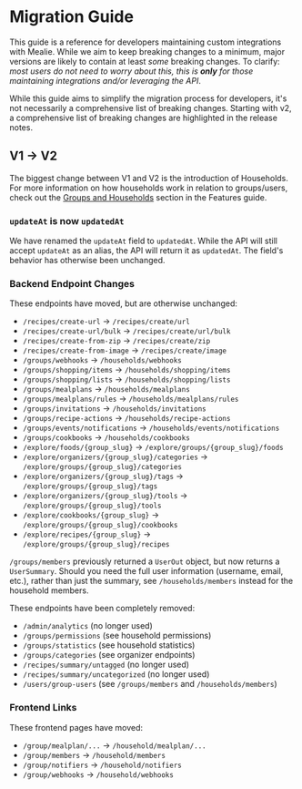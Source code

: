 # Migration Guide

This guide is a reference for developers maintaining custom integrations with Mealie. While we aim to keep breaking changes to a minimum, major versions are likely to contain at least *some* breaking changes. To clarify: *most users do not need to worry about this, this is **only** for those maintaining integrations and/or leveraging the API*.

While this guide aims to simplify the migration process for developers, it's not necessarily a comprehensive list of breaking changes. Starting with v2, a comprehensive list of breaking changes are highlighted in the release notes.

## V1 → V2

The biggest change between V1 and V2 is the introduction of Households. For more information on how households work in relation to groups/users, check out the [Groups and Households](./features.md#groups-and-households) section in the Features guide.

### `updateAt` is now `updatedAt`

We have renamed the `updateAt` field to `updatedAt`. While the API will still accept `updateAt` as an alias, the API will return it as `updatedAt`. The field's behavior has otherwise been unchanged.

### Backend Endpoint Changes

These endpoints have moved, but are otherwise unchanged:
- `/recipes/create-url` -> `/recipes/create/url`
- `/recipes/create-url/bulk` -> `/recipes/create/url/bulk`
- `/recipes/create-from-zip` -> `/recipes/create/zip`
- `/recipes/create-from-image` -> `/recipes/create/image`
- `/groups/webhooks` -> `/households/webhooks`
- `/groups/shopping/items` -> `/households/shopping/items`
- `/groups/shopping/lists` -> `/households/shopping/lists`
- `/groups/mealplans` -> `/households/mealplans`
- `/groups/mealplans/rules` -> `/households/mealplans/rules`
- `/groups/invitations` -> `/households/invitations`
- `/groups/recipe-actions` -> `/households/recipe-actions`
- `/groups/events/notifications` -> `/households/events/notifications`
- `/groups/cookbooks` -> `/households/cookbooks`
- `/explore/foods/{group_slug}` -> `/explore/groups/{group_slug}/foods`
- `/explore/organizers/{group_slug}/categories` -> `/explore/groups/{group_slug}/categories`
- `/explore/organizers/{group_slug}/tags` -> `/explore/groups/{group_slug}/tags`
- `/explore/organizers/{group_slug}/tools` -> `/explore/groups/{group_slug}/tools`
- `/explore/cookbooks/{group_slug}` -> `/explore/groups/{group_slug}/cookbooks`
- `/explore/recipes/{group_slug}` -> `/explore/groups/{group_slug}/recipes`

`/groups/members` previously returned a `UserOut` object, but now returns a `UserSummary`. Should you need the full user information (username, email, etc.), rather than just the summary, see `/households/members` instead for the household members.

These endpoints have been completely removed:
- `/admin/analytics` (no longer used)
- `/groups/permissions` (see household permissions)
- `/groups/statistics` (see household statistics)
- `/groups/categories` (see organizer endpoints)
- `/recipes/summary/untagged` (no longer used)
- `/recipes/summary/uncategorized` (no longer used)
- `/users/group-users` (see `/groups/members` and `/households/members`)

### Frontend Links

These frontend pages have moved:
- `/group/mealplan/...` -> `/household/mealplan/...`
- `/group/members` -> `/household/members`
- `/group/notifiers` -> `/household/notifiers`
- `/group/webhooks` -> `/household/webhooks`
